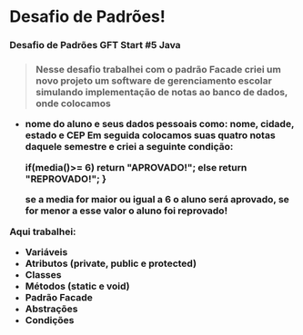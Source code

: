 <h1>Desafio de Padrões!</h1>
<h3>Desafio de Padrões GFT Start #5 Java<h3>

> Nesse desafio trabalhei com o padrão Facade criei um novo projeto um software de gerenciamento escolar simulando implementação de notas ao banco de dados, onde colocamos 
+ nome do aluno e seus dados pessoais como:
nome, cidade, estado e CEP
Em seguida colocamos suas quatro notas daquele semestre e criei a seguinte condição: 

    if(media()>= 6) return "**APROVADO!**";
		else return "**REPROVADO!**";
	}

    se a media for maior ou igual a 6 o aluno será aprovado, se for menor a esse valor o aluno foi reprovado!
     
Aqui trabalhei:
+ Variáveis 
+ Atributos (private, public e protected)
+ Classes
+ Métodos (static e void)
+ Padrão Facade
+ Abstrações
+ Condições